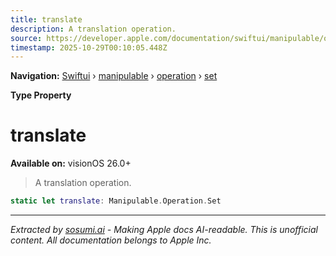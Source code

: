```yaml
---
title: translate
description: A translation operation.
source: https://developer.apple.com/documentation/swiftui/manipulable/operation/set/translate
timestamp: 2025-10-29T00:10:05.448Z
---
```


**Navigation:** [Swiftui](/documentation/swiftui) › [manipulable](/documentation/swiftui/manipulable) › [operation](/documentation/swiftui/manipulable/operation) › [set](/documentation/swiftui/manipulable/operation/set)

**Type Property**

# translate

**Available on:** visionOS 26.0+

> A translation operation.

```swift
static let translate: Manipulable.Operation.Set
```

---

*Extracted by [sosumi.ai](https://sosumi.ai) - Making Apple docs AI-readable.*
*This is unofficial content. All documentation belongs to Apple Inc.*
